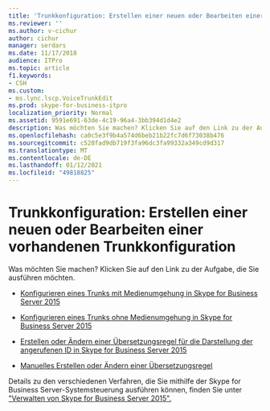 ```yaml
---
title: 'Trunkkonfiguration: Erstellen einer neuen oder Bearbeiten einer vorhandenen Trunkkonfiguration'
ms.reviewer: ''
ms.author: v-cichur
author: cichur
manager: serdars
ms.date: 11/17/2018
audience: ITPro
ms.topic: article
f1.keywords:
- CSH
ms.custom:
- ms.lync.lscp.VoiceTrunkEdit
ms.prod: skype-for-business-itpro
localization_priority: Normal
ms.assetid: 9591e691-63de-4c19-96a4-3bb394d1d4e2
description: Was möchten Sie machen? Klicken Sie auf den Link zu der Aufgabe, die Sie ausführen möchten.
ms.openlocfilehash: ca0c5e3f9b4a574d6beb21b22fc7d6f73038b476
ms.sourcegitcommit: c528fad9db719f3fa96dc3fa99332a349cd9d317
ms.translationtype: MT
ms.contentlocale: de-DE
ms.lasthandoff: 01/12/2021
ms.locfileid: "49818825"
---
```

# <a name="trunk-configuration-create-new-or-edit-existing"></a>Trunkkonfiguration: Erstellen einer neuen oder Bearbeiten einer vorhandenen Trunkkonfiguration

Was möchten Sie machen? Klicken Sie auf den Link zu der Aufgabe, die Sie ausführen möchten.

- [Konfigurieren eines Trunks mit Medienumgehung in Skype for Business Server 2015](../../deploy/deploy-enterprise-voice/configure-trunk-with-media-bypass.md)

- [Konfigurieren eines Trunks ohne Medienumgehung in Skype for Business Server 2015](../../deploy/deploy-enterprise-voice/configure-trunk-without-media-bypass.md)

- [Erstellen oder Ändern einer Übersetzungsregel für die Darstellung der angerufenen ID in Skype for Business Server 2015](../../deploy/deploy-enterprise-voice/called-id-presentation-rules.md)

- [Manuelles Erstellen oder Ändern einer Übersetzungsregel](https://technet.microsoft.com/library/049d1db3-af58-48c5-be89-52e1d068a4bd.aspx)

Details zu den verschiedenen Verfahren, die Sie mithilfe der Skype for Business Server-Systemsteuerung ausführen können, finden Sie unter ["Verwalten von Skype for Business Server 2015".](../../manage/manage.md)

